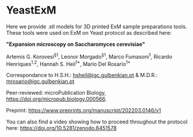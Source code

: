 # YeastExM
Here we provide .stl models for 3D printed ExM sample preparations tools. These tools were used on ExM on Yeast protocol as described here:

**"Expansion microscopy on Saccharomyces cerevisiae"**

Artemis G. Korovesi<sup>§1</sup>, Leonor Morgado<sup>§1</sup>, Marco Fumasoni<sup>1</sup>, Ricardo Henriques<sup>1,2</sup>, Hannah S. Heil<sup>1*</sup>, Mario Del Rosario<sup>1*</sup>

Correspondance to H.S.H.: hsheil@igc.gulbenkian.pt & M.D.R.: mrosario@igc.gulbenkian.pt

Peer-reviewed: microPublication Biology, https://doi.org/micropub.biology.000566.

Preprint: https://www.preprints.org/manuscript/202203.0146/v1

You can also find a video showing how to proceed throughout the protocol here: https://doi.org/10.5281/zenodo.6451578
